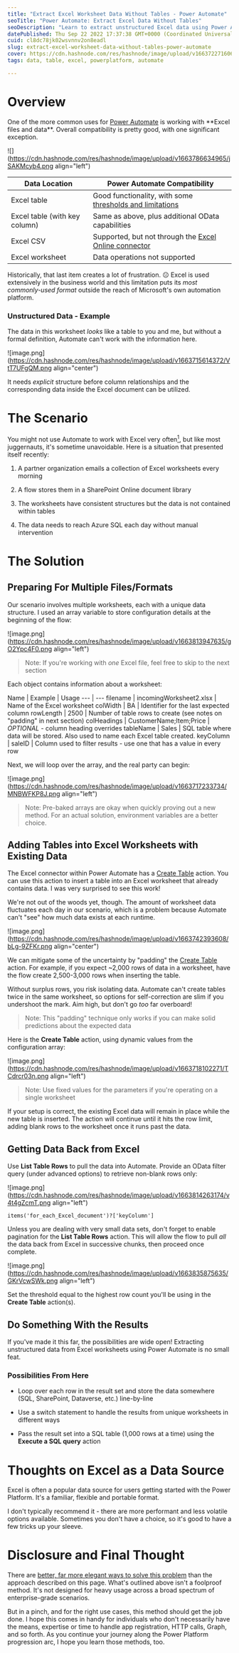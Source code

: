 ```yaml
---
title: "Extract Excel Worksheet Data Without Tables - Power Automate"
seoTitle: "Power Automate: Extract Excel Data Without Tables"
seoDescription: "Learn to extract unstructured Excel data using Power Automate. Follow the guide to transform and process data effectively"
datePublished: Thu Sep 22 2022 17:37:38 GMT+0000 (Coordinated Universal Time)
cuid: cl8dc78jk02wsvnnv2on8eadl
slug: extract-excel-worksheet-data-without-tables-power-automate
cover: https://cdn.hashnode.com/res/hashnode/image/upload/v1663722716067/sC8JvaU5a.jpg
tags: data, table, excel, powerplatform, automate

---
```


# Overview

One of the more common uses for [Power Automate](https://powerautomate.microsoft.com/en-us/) is working with \*\*Excel files and data\*\*. Overall compatibility is pretty good, with one significant exception.

![](https://cdn.hashnode.com/res/hashnode/image/upload/v1663786634965/jSAKMcyb4.png align="left")

| Data Location | Power Automate Compatibility |
| --- | --- |
| Excel table | Good functionality, with some [thresholds and limitations](https://learn.microsoft.com/en-us/connectors/excelonlinebusiness/#known-issues-and-limitations-with-actions) |
| Excel table (with key column) | Same as above, plus additional OData capabilities |
| Excel CSV | Supported, but not through the [Excel Online connector](https://learn.microsoft.com/en-us/connectors/excelonlinebusiness/) |
| Excel worksheet | Data operations not supported |

Historically, that last item creates a lot of frustration. 😐 Excel is used extensively in the business world and this limitation puts its *most commonly-used format* outside the reach of Microsoft's own automation platform.

### Unstructured Data - Example

The data in this worksheet *looks* like a table to you and me, but without a formal definition, Automate can't work with the information here.

![image.png](https://cdn.hashnode.com/res/hashnode/image/upload/v1663715614372/VtT7UFgQM.png align="center")

It needs *explicit* structure before column relationships and the corresponding data inside the Excel document can be utilized.

# The Scenario

You might not use Automate to work with Excel very often[<sup>1</sup>](#heading-thoughts-on-excel-as-a-data-source), but like most juggernauts, it's sometime unavoidable. Here is a situation that presented itself recently:

1. A partner organization emails a collection of Excel worksheets every morning
    
2. A flow stores them in a SharePoint Online document library
    
3. The worksheets have consistent structures but the data is not contained within tables
    
4. The data needs to reach Azure SQL each day without manual intervention
    

# The Solution

## Preparing For Multiple Files/Formats

Our scenario involves multiple worksheets, each with a unique data structure. I used an array variable to store configuration details at the beginning of the flow:

![image.png](https://cdn.hashnode.com/res/hashnode/image/upload/v1663813947635/gO2Ypc4F0.png align="left")

> Note: If you're working with *one* Excel file, feel free to skip to the next section

Each object contains information about a worksheet:

Name | Example | Usage --- | --- filename | incomingWorksheet2.xlsx | Name of the Excel worksheet colWidth | BA | Identifier for the last expected column rowLength | 2500 | Number of table rows to create (see notes on "padding" in next section) colHeadings | CustomerName;Item;Price | *OPTIONAL* - column heading overrides tableName | Sales | SQL table where data will be stored. Also used to name each Excel table created. keyColumn | saleID | Column used to filter results - use one that has a value in every row

Next, we will loop over the array, and the real party can begin:

![image.png](https://cdn.hashnode.com/res/hashnode/image/upload/v1663717233734/MNBWFKP8J.png align="left")

> Note: Pre-baked arrays are okay when quickly proving out a new method. For an actual solution, environment variables are a better choice.

## Adding Tables into Excel Worksheets with Existing Data

The Excel connector within Power Automate has a [Create Table](https://learn.microsoft.com/en-us/connectors/excelonlinebusiness/#create-table) action. You can use this action to insert a table into an Excel worksheet that already contains data. I was very surprised to see this work!

We're not out of the woods yet, though. The amount of worksheet data fluctuates each day in our scenario, which is a problem because Automate can't "see" how much data exists at each runtime.

![image.png](https://cdn.hashnode.com/res/hashnode/image/upload/v1663742393608/bLg-9ZFKr.png align="center")

We can mitigate some of the uncertainty by "padding" the [Create Table](https://learn.microsoft.com/en-us/connectors/excelonlinebusiness/#create-table) action. For example, if you expect ~2,000 rows of data in a worksheet, have the flow create 2,500-3,000 rows when inserting the table.

Without surplus rows, you risk isolating data. Automate can't create tables twice in the same worksheet, so options for self-correction are slim if you undershoot the mark. Aim high, but don't go *too* far overboard!

> Note: This "padding" technique only works if you can make solid predictions about the expected data

Here is the **Create Table** action, using dynamic values from the configuration array:

![image.png](https://cdn.hashnode.com/res/hashnode/image/upload/v1663718102271/TCdrcr03n.png align="left")

> Note: Use fixed values for the parameters if you're operating on a single worksheet

If your setup is correct, the existing Excel data will remain in place while the new table is inserted. The action will continue until it hits the row limit, adding blank rows to the worksheet once it runs past the data.

## Getting Data Back from Excel

Use **List Table Rows** to pull the data into Automate. Provide an OData filter query (under advanced options) to retrieve non-blank rows only:

![image.png](https://cdn.hashnode.com/res/hashnode/image/upload/v1663814263174/v4t4gZcmT.png align="left")

```plaintext
items('for_each_Excel_document')?['keyColumn']
```

Unless you are dealing with very small data sets, don't forget to enable pagination for the **List Table Rows** action. This will allow the flow to pull *all* the data back from Excel in successive chunks, then proceed once complete.

![image.png](https://cdn.hashnode.com/res/hashnode/image/upload/v1663835875635/GKrVcwSWk.png align="left")

Set the threshold equal to the highest row count you'll be using in the **Create Table** action(s).

## Do Something With the Results

If you've made it this far, the possibilities are wide open! Extracting unstructured data from Excel worksheets using Power Automate is no small feat.

### Possibilities From Here

* Loop over each row in the result set and store the data somewhere (SQL, SharePoint, Dataverse, etc.) line-by-line
    
* Use a switch statement to handle the results from unique worksheets in different ways
    
* Pass the result set into a SQL table (1,000 rows at a time) using the **Execute a SQL query** action
    

# Thoughts on Excel as a Data Source

Excel is often a popular data source for users getting started with the Power Platform. It's a familiar, flexible and portable format.

I don't typically recommend it - there are more performant and less volatile options available. Sometimes you don't have a choice, so it's good to have a few tricks up your sleeve.

# Disclosure and Final Thought

There are [better, far more elegant ways to solve this problem](https://sharepains.com/2018/10/17/microsoft-flow-read-large-excel-files-within-seconds-without-creating-tables-using-microsoft-graph/) than the approach described on this page. What's outlined above isn't a foolproof method. It's not designed for heavy usage across a broad spectrum of enterprise-grade scenarios.

But in a pinch, and for the right use cases, this method should get the job done. I hope this comes in handy for individuals who don't necessarily have the means, expertise or time to handle app registration, HTTP calls, Graph, and so forth. As you continue your journey along the Power Platform progression arc, I hope you learn those methods, too.